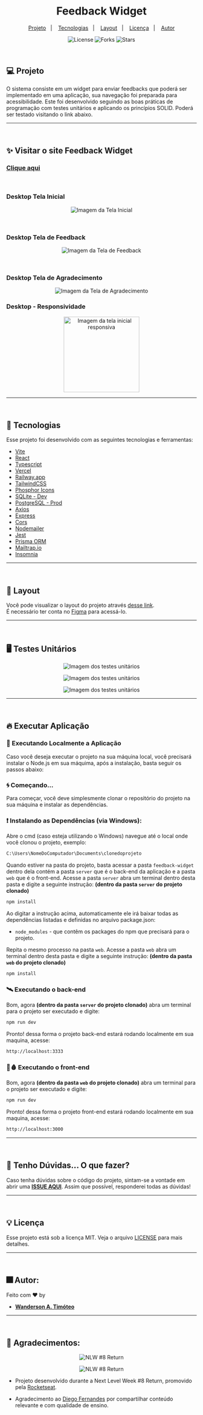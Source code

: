 <h1 align="center">
  Feedback Widget
</h1>

<div align="center">
  <a href="#-projeto">Projeto</a>&nbsp;&nbsp;&nbsp;|&nbsp;&nbsp;&nbsp;
  <a href="#-tecnologias">Tecnologias</a>&nbsp;&nbsp;&nbsp;|&nbsp;&nbsp;&nbsp;
  <a href="#-layout">Layout</a>&nbsp;&nbsp;&nbsp;|&nbsp;&nbsp;&nbsp;
  <a href="#-layout">Licença</a>&nbsp;&nbsp;&nbsp;|&nbsp;&nbsp;&nbsp;
  <a href="#-layout">Autor</a>

</div>

<p align="center">
  <img  src="https://img.shields.io/static/v1?label=license&message=MIT&color=15C3D6&labelColor=000000" alt="License">
  <img src="https://img.shields.io/github/forks/Wanderson-A-Timoteo/nlw-heat-origin?label=forks&message=MIT&color=15C3D6&labelColor=000000" alt="Forks">
  <img src="https://img.shields.io/github/stars/Wanderson-A-Timoteo/nlw-heat-origin?label=stars&message=MIT&color=15C3D6&labelColor=000000" alt="Stars">
</p>

<br>

## 💻 Projeto

O sistema consiste em um widget para enviar feedbacks que poderá ser implementado em uma aplicação, sua navegação foi preparada para acessibilidade. Este foi desenvolvido seguindo as boas práticas de programação com testes unitários e aplicando os princípios SOLID. Poderá ser testado visitando o link abaixo.

---
<br>

## ✨ Visitar o site Feedback Widget

### [Clique aqui](https://https://feedback-widget-wanderson-timoteo.vercel.app/)

<br>

### Desktop Tela Inicial

<p align="center">
    <img alt="Imagem da Tela Inicial" title="Tela Inicial" 
    src=".github/desktop-inicial.png" />
</p>

<br>

### Desktop Tela de Feedback

<p align="center">
    <img alt="Imagem da Tela de Feedback" title="Tela de Feedback" 
    src=".github/desktop.png" />
</p>

<br>

### Desktop Tela de Agradecimento

<p align="center">
    <img alt="Imagem da Tela de Agradecimento" title="Tela de Agradecimento" 
    src=".github/desktop-final.png" />
</p>

### Desktop - Responsividade

<p align="center">
    <img width="200" heigth="300" alt="Imagem da tela inicial responsiva" title="Tela Responsiva" 
    src=".github/mobile.png" />
</p>

---
<br>

## 🚀 Tecnologias

Esse projeto foi desenvolvido com as seguintes tecnologias e ferramentas:

- [Vite](https://vitejs.dev/guide/)
- [React](https://pt-br.reactjs.org/)
- [Typescript](https://www.typescriptlang.org/)
- [Vercel](https://vercel.com/)
- [Railway.app](https://railway.app/)
- [TailwindCSS](https://tailwindcss.com/)
- [Phosphor Icons](https://phosphoricons.com/)
- [SQLite - Dev](https://sqlite.org/index.html)
- [PostgreSQL - Prod](https://www.postgresql.org/)
- [Axios](https://axios-http.com/)
- [Express](http://expressjs.com/pt-br/)
- [Cors](https://www.npmjs.com/package/cors)
- [Nodemailer](https://nodemailer.com/about/)
- [Jest](https://jestjs.io/pt-BR/docs/getting-started)
- [Prisma ORM](https://www.prisma.io/)
- [Mailtrap.io](https://mailtrap.io/)
- [Insomnia](https://insomnia.rest/download)

---
<br>

## 🔖 Layout

Você pode visualizar o layout do projeto através [desse link](https://www.figma.com/file/OYWAjxo4NeQLMXnZ6GQYvU/Feedback-Widget-(Community)-(Copy)?node-id=100%3A2114). <br> É necessário ter conta no [Figma](https://figma.com) para acessá-lo.

---
<br>

## 🖥️ Testes Unitários

<p align="center">
    <img  alt="Imagem dos testes unitários" title="Testes Unitários" 
    src=".github/jest-test.PNG" />
</p>

<p align="center">
    <img  alt="Imagem dos testes unitários" title="Testes Unitários" 
    src=".github/jest-test-web.png" />
</p>

<p align="center">
    <img  alt="Imagem dos testes unitários" title="Testes Unitários" 
    src=".github/jest-test-web-2.png" />
</p>

---
<br>

## 🔥 Executar Aplicação

### 🎇 Executando Localmente a Aplicação

Caso você deseja executar o projeto na sua máquina local, você precisará instalar o Node.js em sua máquima, após a instalação, basta seguir os passos abaixo:

### 🌀 Começando...

Para começar, você deve simplesmente clonar o repositório do projeto na sua máquina e instalar as dependências.

### ❗️ Instalando as Dependências (via Windows):

Abre o cmd (caso esteja utilizando o Windows) navegue até o local onde você clonou o projeto, exemplo:

```sh
C:\Users\NomeDoComputador\Documents\clonedoprojeto
```

Quando estiver na pasta do projeto, basta acessar a pasta `feedback-widget` dentro dela contém a pasta `server` que é o back-end da aplicação e a pasta `web` que é o front-end.
Acesse a pasta `server` abra um terminal dentro desta pasta e digite a seguinte instrução: **(dentro da pasta `server` do projeto clonado)**

```sh
npm install
```

Ao digitar a instrução acima, automaticamente ele irá baixar todas as dependências listadas e definidas no arquivo package.json:

- `node_modules` - que contêm os packages do npm que precisará para o projeto.

Repita o mesmo processo na pasta `web`. Acesse a pasta `web` abra um terminal dentro desta pasta e digite a seguinte instrução: **(dentro da pasta `web` do projeto clonado)**

```sh
npm install
```

### 🛰️ Executando o back-end

Bom, agora **(dentro da pasta `server` do projeto clonado)** abra um terminal para o projeto ser executado e digite:

```sh
npm run dev
```

Pronto! dessa forma o projeto back-end estará rodando localmente em sua maquina, acesse:

```sh
http://localhost:3333
```

### 💨🩸 Executando o front-end

Bom, agora **(dentro da pasta `web` do projeto clonado)** abra um terminal para o projeto ser executado e digite:

```sh
npm run dev
```

Pronto! dessa forma o projeto front-end estará rodando localmente em sua maquina, acesse:

```sh
http://localhost:3000
```
---
<br>

## 🚩 Tenho Dúvidas... O que fazer?

Caso tenha dúvidas sobre o código do projeto, sintam-se a vontade em abrir uma **[ISSUE AQUI](https://github.com/Wanderson-A-Timoteo/feedback-widget/issues)**. Assim que possível, responderei todas as dúvidas!

---
<br>

## 💡 Licença

Esse projeto está sob a licença MIT. Veja o arquivo [LICENSE](.github/LICENSE.md) para mais detalhes.

---
<br>

## 🎆 Autor:

Feito com ♥ by

-  [**Wanderson A. Timóteo**](https://wanderson.tk)

---
<br>

## 🤝 Agradecimentos:


<p align="center">
  <img alt="NLW #8 Return" title="NLW #8 Return" src=".github/rocketseat.svg" />
</p>
<p align="center">
  <img alt="NLW #8 Return" title="NLW #8 Return" src=".github/nlw-return.png" />
</p>

- Projeto desenvolvido durante a Next Level Week #8 Return, promovido pela [Rocketseat](https://app.rocketseat.com.br/).

- Agradecimento ao [Diego Fernandes](https://www.linkedin.com/in/diego-schell-fernandes/) por compartilhar conteúdo relevante e com qualidade de ensino.
